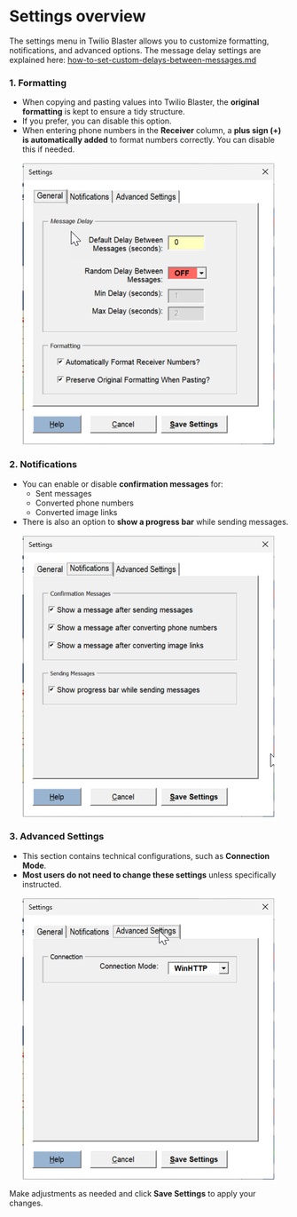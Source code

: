 # Settings overview

The settings menu in Twilio Blaster allows you to customize formatting, notifications, and advanced options.  The message delay settings are explained here: [how-to-set-custom-delays-between-messages.md](how-to-set-custom-delays-between-messages.md "mention")

### 1. Formatting

* When copying and pasting values into Twilio Blaster, the **original formatting** is kept to ensure a tidy structure.
* If you prefer, you can disable this option.
* When entering phone numbers in the **Receiver** column, a **plus sign (+) is automatically added** to format numbers correctly. You can disable this if needed.\
  \
  ![](<../.gitbook/assets/image (12).png>)

### 2. Notifications

* You can enable or disable **confirmation messages** for:
  * Sent messages
  * Converted phone numbers
  * Converted image links
* There is also an option to **show a progress bar** while sending messages.\
  \
  ![](<../.gitbook/assets/image (13).png>)

### 3. Advanced Settings

* This section contains technical configurations, such as **Connection Mode**.
* **Most users do not need to change these settings** unless specifically instructed.\
  \
  ![](<../.gitbook/assets/image (14).png>)

Make adjustments as needed and click **Save Settings** to apply your changes.

